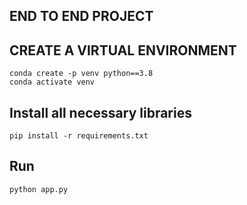 ## END TO END PROJECT


## CREATE A VIRTUAL ENVIRONMENT
```
conda create -p venv python==3.8
conda activate venv
```

## Install all necessary libraries
```
pip install -r requirements.txt
```
## Run
```
python app.py
```

